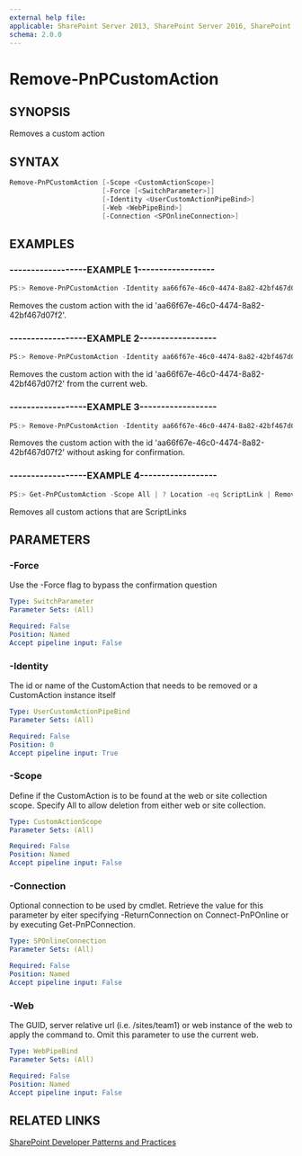 ```yaml
---
external help file:
applicable: SharePoint Server 2013, SharePoint Server 2016, SharePoint Online
schema: 2.0.0
---
```

# Remove-PnPCustomAction

## SYNOPSIS
Removes a custom action

## SYNTAX 

```powershell
Remove-PnPCustomAction [-Scope <CustomActionScope>]
                       [-Force [<SwitchParameter>]]
                       [-Identity <UserCustomActionPipeBind>]
                       [-Web <WebPipeBind>]
                       [-Connection <SPOnlineConnection>]
```

## EXAMPLES

### ------------------EXAMPLE 1------------------
```powershell
PS:> Remove-PnPCustomAction -Identity aa66f67e-46c0-4474-8a82-42bf467d07f2
```

Removes the custom action with the id 'aa66f67e-46c0-4474-8a82-42bf467d07f2'.

### ------------------EXAMPLE 2------------------
```powershell
PS:> Remove-PnPCustomAction -Identity aa66f67e-46c0-4474-8a82-42bf467d07f2 -scope web
```

Removes the custom action with the id 'aa66f67e-46c0-4474-8a82-42bf467d07f2' from the current web.

### ------------------EXAMPLE 3------------------
```powershell
PS:> Remove-PnPCustomAction -Identity aa66f67e-46c0-4474-8a82-42bf467d07f2 -force
```

Removes the custom action with the id 'aa66f67e-46c0-4474-8a82-42bf467d07f2' without asking for confirmation.

### ------------------EXAMPLE 4------------------
```powershell
PS:> Get-PnPCustomAction -Scope All | ? Location -eq ScriptLink | Remove-PnPCustomAction
```

Removes all custom actions that are ScriptLinks

## PARAMETERS

### -Force
Use the -Force flag to bypass the confirmation question

```yaml
Type: SwitchParameter
Parameter Sets: (All)

Required: False
Position: Named
Accept pipeline input: False
```

### -Identity
The id or name of the CustomAction that needs to be removed or a CustomAction instance itself

```yaml
Type: UserCustomActionPipeBind
Parameter Sets: (All)

Required: False
Position: 0
Accept pipeline input: True
```

### -Scope
Define if the CustomAction is to be found at the web or site collection scope. Specify All to allow deletion from either web or site collection.

```yaml
Type: CustomActionScope
Parameter Sets: (All)

Required: False
Position: Named
Accept pipeline input: False
```

### -Connection
Optional connection to be used by cmdlet. Retrieve the value for this parameter by eiter specifying -ReturnConnection on Connect-PnPOnline or by executing Get-PnPConnection.

```yaml
Type: SPOnlineConnection
Parameter Sets: (All)

Required: False
Position: Named
Accept pipeline input: False
```

### -Web
The GUID, server relative url (i.e. /sites/team1) or web instance of the web to apply the command to. Omit this parameter to use the current web.

```yaml
Type: WebPipeBind
Parameter Sets: (All)

Required: False
Position: Named
Accept pipeline input: False
```

## RELATED LINKS

[SharePoint Developer Patterns and Practices](http://aka.ms/sppnp)